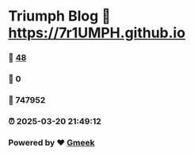 # Triumph Blog :link: https://7r1UMPH.github.io 
### :page_facing_up: [48](https://7r1UMPH.github.io/tag.html) 
### :speech_balloon: 0 
### :hibiscus: 747952 
### :alarm_clock: 2025-03-20 21:49:12 
### Powered by :heart: [Gmeek](https://github.com/Meekdai/Gmeek)
